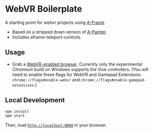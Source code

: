 # WebVR Boilerplate

A starting point for webvr projects using [A-Frame](https://aframe.io).

* Based on a stripped down version of [A-Painter](https://github.com/aframevr/a-painter).
* Includes aframe-teleport-controls.

## Usage

- Grab a [WebVR-enabled browser](https://webvr.info/get-chrome/). Currently only the experimental Chromium build on Windows supports the Vive controllers. (You will need to enable these flags for WebVR and Gamepad Extensions: `chrome://flags#enable-webvr` and `chrome://flags#enable-gamepad-extensions`.)

## Local Development

```bash
npm install
npm start
```

Then, load [`http://localhost:8080`](http://localhost:8080) in your browser.

